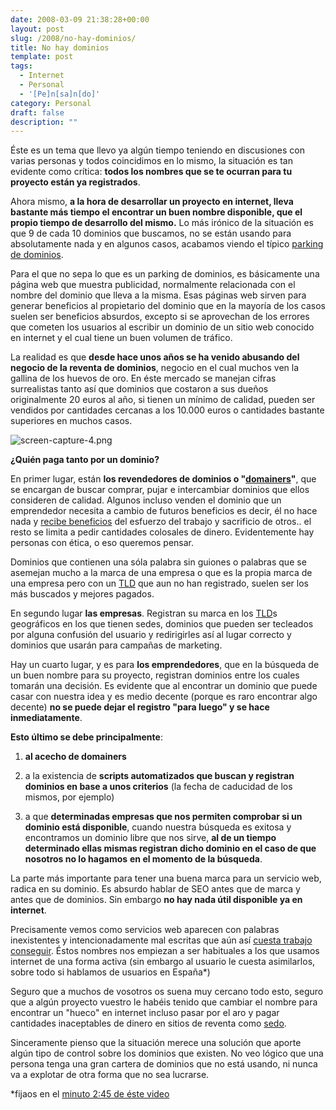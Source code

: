 ```yaml
---
date: 2008-03-09 21:38:28+00:00
layout: post
slug: /2008/no-hay-dominios/
title: No hay dominios
template: post
tags:
  - Internet
  - Personal
  - '[Pe]n[sa]n[do]'
category: Personal
draft: false
description: ""
---
```


Éste es un tema que llevo ya algún tiempo teniendo en discusiones con varias personas y todos coincidimos en lo mismo, la situación es tan evidente como crítica: **todos los nombres que se te ocurran para tu proyecto están ya registrados**.

Ahora mismo, **a la hora de desarrollar un proyecto en internet, lleva bastante más tiempo el encontrar un buen nombre disponible, que el propio tiempo de desarrollo del mismo.**
Lo más irónico de la situación es que 9 de cada 10 dominios que buscamos, no se están usando para absolutamente nada y en algunos casos, acabamos viendo el típico [parking de dominios](http://en.wikipedia.org/wiki/Domain_parking).

Para el que no sepa lo que es un parking de dominios, es básicamente una página web que muestra publicidad, normalmente relacionada con el nombre del dominio  que lleva a la misma. Esas páginas web sirven para generar beneficios al propietario del dominio que en la mayoría de los casos suelen ser beneficios absurdos, excepto si se aprovechan de los errores que cometen los usuarios al escribir un dominio de un sitio web conocido en internet y el cual tiene un buen volumen de tráfico.

La realidad es que **desde hace unos años se ha venido abusando del negocio de la reventa de dominios**, negocio en el cual muchos ven la gallina de los huevos de oro.
En éste mercado se manejan cifras surrealistas tanto así que dominios que costaron a sus dueños originalmente 20 euros al año, si tienen un mínimo de calidad, pueden ser vendidos por cantidades cercanas a los 10.000 euros o cantidades bastante superiores en muchos casos.


![screen-capture-4.png](/media/screen-capture-4.png)


**¿Quién paga tanto por un dominio?**

En primer lugar, están **los revendedores de dominios o "[domainers](http://es.wikipedia.org/wiki/Domainer)"**, que se encargan de buscar comprar, pujar e intercambiar dominios que ellos consideren de calidad. Algunos incluso venden el dominio que un emprendedor necesita a cambio de futuros beneficios es decir, él no hace nada y [recibe beneficios](http://www.carlosblanco.com/2008/03/07/los-coches-de-los-domainers/) del esfuerzo del trabajo y sacrificio de otros.. el resto se limita a pedir cantidades colosales de dinero. Evidentemente hay personas con ética, o eso queremos pensar.

Dominios que contienen una sóla palabra sin guiones o palabras que se asemejan mucho a la marca de una empresa o que es la propia marca de una empresa pero con un [TLD](http://es.wikipedia.org/wiki/Dominio_de_nivel_superior) que aun no han registrado, suelen ser los más buscados y mejores pagados.

En segundo lugar **las empresas**. Registran su marca en los [TLD](http://es.wikipedia.org/wiki/Dominio_de_nivel_superior)s geográficos en los que tienen sedes, dominios que pueden ser tecleados por alguna confusión del usuario y redirigirles así al lugar correcto y dominios que usarán para campañas de marketing.

Hay un cuarto lugar, y es para **los emprendedores**, que en la búsqueda de un buen nombre para su proyecto, registran dominios entre los cuales tomarán una decisión. Es evidente que al encontrar un dominio que puede casar con nuestra idea y es medio decente (porque es raro encontrar algo decente) **no se puede dejar el registro "para luego" y se hace inmediatamente**.

**Esto último se debe principalmente**:



	
  1. **al acecho de domainers**

	
  2. a la existencia de **scripts automatizados que buscan y registran dominios en base a unos criterios** (la fecha de caducidad de los mismos, por ejemplo)

	
  3. a que **determinadas empresas que nos permiten comprobar si un dominio está disponible**, cuando nuestra búsqueda es exitosa y encontramos un dominio libre que nos sirve, **al de un tiempo determinado ellas mismas registran dicho dominio en el caso de que nosotros no lo hagamos** **en el momento de la búsqueda**.


La parte más importante para tener una buena marca para un servicio web, radica en su dominio. Es absurdo hablar de SEO antes que de marca y antes que de dominios. Sin embargo **no hay nada útil disponible ya en internet**.

Precisamente vemos como servicios web aparecen con palabras inexistentes y intencionadamente mal escritas que aún así [cuesta trabajo conseguir](http://domiteca.com/check.php?domain=libr&Comprobar=Comprobar&ext%5Bcom%5D=com&lang=esp). Éstos nombres nos empiezan a ser habituales a los que usamos internet de una forma activa (sin embargo al usuario le cuesta asimilarlos, sobre todo si hablamos de usuarios en España*)

Seguro que a muchos de vosotros os suena muy cercano todo esto,  seguro que  a algún proyecto vuestro le habéis tenido que cambiar el nombre para encontrar un "hueco" en internet  incluso pasar por el aro y pagar cantidades inaceptables de dinero en sitios de reventa como [sedo](http://sedo.com).

Sinceramente pienso que la situación merece una solución que aporte algún tipo de control sobre los dominios que existen. No veo lógico que una persona tenga una gran cartera de dominios que no está usando, ni nunca  va a explotar de otra forma que no sea lucrarse.

*fijaos en el [minuto 2:45 de éste video](http://www.youtube.com/watch?v=e9MgHuitMwU)

